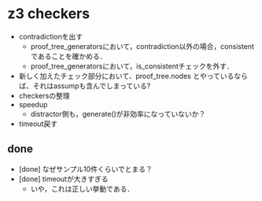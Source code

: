 # z3 checkers
* contradictionを出す
    - proof_tree_generatorsにおいて，contradiction以外の場合，consistentであることを確かめる．
    - proof_tree_generatorsにおいて，is_consistentチェックを外す．
* 新しく加えたチェック部分において、proof_tree.nodes とやっているならば、それはassumpも含んでしまっている?
* checkersの整理
* speedup
    * distractor側も，generate()が非効率になっていないか？
* timeout戻す

## done
* [done] なぜサンプル10件くらいでとまる？
* [done] timeoutが大きすぎる
    - いや，これは正しい挙動である．

